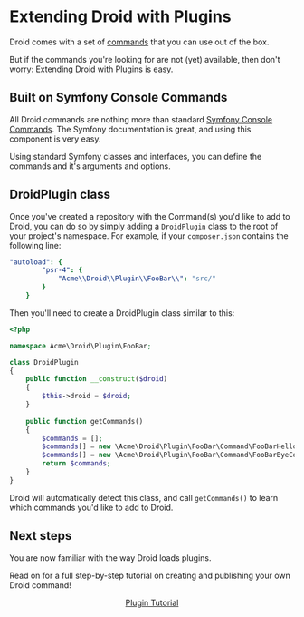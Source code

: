 # Extending Droid with Plugins

Droid comes with a set of [commands](commands) that you can use out of the box.

But if the commands you're looking for are not (yet) available, then don't worry: Extending Droid with Plugins is easy.

## Built on Symfony Console Commands

All Droid commands are nothing more than standard [Symfony Console Commands](http://symfony.com/doc/current/components/console/introduction.html). The Symfony documentation is great,
and using this component is very easy.

Using standard Symfony classes and interfaces, you can define the commands and it's arguments and options.


## DroidPlugin class

Once you've created a repository with the Command(s) you'd like to add to Droid, you can do so by simply adding a `DroidPlugin` class to the root of your project's namespace. For example, if your `composer.json` contains the following line:

```yml
"autoload": {
        "psr-4": {
            "Acme\\Droid\\Plugin\\FooBar\\": "src/"
        }
    }
```

Then you'll need to create a DroidPlugin class similar to this:

```php
<?php

namespace Acme\Droid\Plugin\FooBar;

class DroidPlugin
{
    public function __construct($droid)
    {
        $this->droid = $droid;
    }
    
    public function getCommands()
    {
        $commands = [];
        $commands[] = new \Acme\Droid\Plugin\FooBar\Command\FooBarHelloCommand();
        $commands[] = new \Acme\Droid\Plugin\FooBar\Command\FooBarByeCommand();
        return $commands;
    }
}
```

Droid will automatically detect this class, and call `getCommands()` to learn which commands you'd like to add to Droid.

## Next steps

You are now familiar with the way Droid loads plugins.

Read on for a full step-by-step tutorial on creating and publishing your own Droid command!

<center><a href="/plugin-tutorial" class="btn btn-lg btn-success">Plugin Tutorial</a></center>
